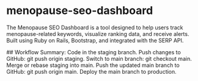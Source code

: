 # menopause-seo-dashboard
The Menopause SEO Dashboard is a tool designed to help users track menopause-related keywords, visualize ranking data, and receive alerts. Built using Ruby on Rails, Bootstrap, and integrated with the SERP API.

## Workflow Summary:
Code in the staging branch.
Push changes to GitHub: git push origin staging.
Switch to main branch: git checkout main.
Merge or rebase staging into main.
Push the updated main branch to GitHub: git push origin main.
Deploy the main branch to production.